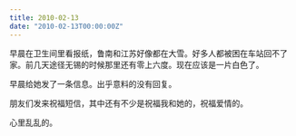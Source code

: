 ```yaml
---
title: 2010-02-13
date: "2010-02-13T00:00:00Z"
---
```


早晨在卫生间里看报纸，鲁南和江苏好像都在大雪。好多人都被困在车站回不了家。前几天途径无锡的时候那里还有零上六度。现在应该是一片白色了。

早晨给她发了一条信息。出乎意料的没有回复。

朋友们发来祝福短信，其中还有不少是祝福我和她的，祝福爱情的。

心里乱乱的。
